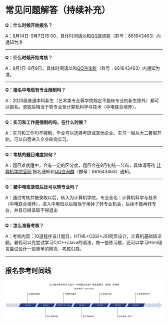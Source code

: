 # 常见问题解答（持续补充）

**Q：什么时候开始报名？**

A：8月14日-9月7日16:00，具体时间请以和[QQ咨询群](/registration)（群号：661643463）内通知为准

------

**Q：什么时候开始考核？**

A：9月1日-9月9日，具体时间请以和[QQ咨询群](/registration)（群号：661643463）内通知为准。

------

**Q：报名中电班有专业限制吗？**

A：2025级普通本科新生（艺术类专业等学院规定不能转专业的新生除外）都可以报名。录取后相当于转专业至计算机科学与技术（中电联合培养）。

------

**Q：实习和工作是强制的吗，在什么时候？**

A：实习和工作均不强制，毕业可以选择考研或其他企业。实习一般从大二暑假开始，可以自愿进入企业轮岗实习。

------

**Q：考核的题目难度如何？**

A：题目难度适中，会有一定的区分度，题目会在9月初统一公布，具体请等待 [计算机学院官网](https://www.hziee.edu.cn/jsj/) 报名通知和[QQ咨询群](/registration)（群号：661643463）通知。

------

**Q：被中电班录取后还可以转专业吗？**

A：通过考核并被录取以后，转入为计算机学院，专业全名：计算机科学与技术（中电联合培养），进入中电班以后相当于用掉了转专业机会，后续不能再转专业，并且已经录取不得退出

------

**Q：怎么准备考核？**

A：考核内容：10道程序设计题目，HTML+CSS(+JS)网页设计，计算机基础知识题。暑假可以先尝试学习C/C++/Java的语法，做一些练习题，还可以学习Html语言尝试设计一些简单的网页，[考核引导](/prepare)。

------



## 报名参考时间线

![参考时间线](assets/参考时间线.png)
